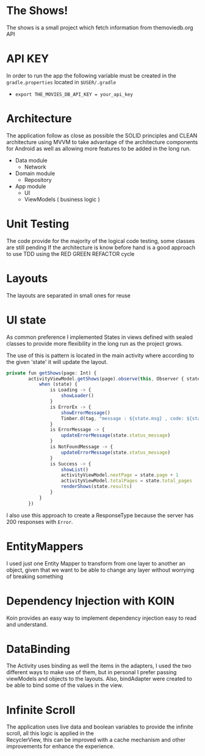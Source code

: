 # The Shows!
The shows is a small project which fetch information from themoviedb.org API 

# API KEY
In order to run the app the following variable must be created in the `gradle.properties` located in `$USER/.gradle`
* `export THE_MOVIES_DB_API_KEY = your_api_key`

# Architecture 
The application follow as close as possible the SOLID principles and CLEAN architecture using MVVM to take advantage of 
the architecture components for Android as well as allowing more features to be added in the long run.

* Data module
    - Network 
* Domain module
    - Repository 
* App module 
    - UI 
    - ViewModels ( business logic )
    
# Unit Testing
The code provide for the majority of the logical code testing, some classes are still pending
If the architecture is know before hand is a good approach to use TDD using the RED GREEN REFACTOR cycle 

# Layouts
The layouts are separated in small ones for reuse

# UI state
As common preference I implemented States in views defined with sealed classes to provide more flexibility in the long run as the project grows.

The use of this is pattern is located in the main activity where according to the given 'state' it will update the layout.

```javascript
private fun getShows(page: Int) {
        activityViewModel.getShows(page).observe(this, Observer { state ->
            when (state) {
                is Loading -> {
                    showLoader()
                }
                is ErrorEx -> {
                    showErrorMessage()
                    Timber.d(tag, "message : ${state.msg} , code: ${state.code}")
                }
                is ErrorMessage -> {
                    updateErrorMessage(state.status_message)
                }
                is NotFoundMessage -> {
                    updateErrorMessage(state.status_message)
                }
                is Success -> {
                    showList()
                    activityViewModel.nextPage = state.page + 1
                    activityViewModel.totalPages = state.total_pages
                    renderShows(state.results)
                }
            }
        })
```

I also use this approach to create a ResponseType because the server has 200 responses with `Error`.

# EntityMappers
I used just one Entity Mapper to transform from one layer to another an object, given that we want to be able to change 
any layer without worrying of breaking something

# Dependency Injection with KOIN
Koin provides an easy way to implement dependency injection easy to read and understand.

# DataBinding
The Activity uses binding as well the items in the adapters, I used the two different ways to make use of them, but in 
personal I prefer passing viewModels and objects to the layouts.
Also, bindAdapter were created to be able to bind some of the values in the view.

# Infinite Scroll
The application uses live data and boolean variables to provide the infinite scroll, all this logic is applied in the  
RecyclerView, this can be improved with a cache mechanism and other improvements for enhance the experience.


 



    





